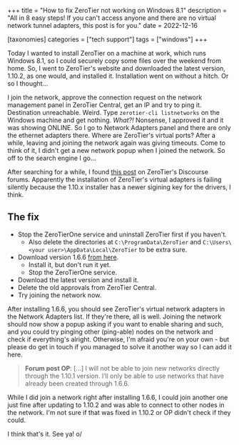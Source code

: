 +++
title = "How to fix ZeroTier not working on Windows 8.1"
description = "All in 8 easy steps! If you can't access anyone and there are no virtual network tunnel adapters, this post is for you."
date = 2022-12-16

[taxonomies]
categories = ["tech support"]
tags = ["windows"]
+++

Today I wanted to install ZeroTier on a machine at work, which runs Windows 8.1, so I could securely copy some files over the weekend from home. So, I went to ZeroTier's website and downloaded the latest version, 1.10.2, as one would, and installed it. Installation went on without a hitch. Or so I thought...

I join the network, approve the connection request on the network management panel in ZeroTier Central, get an IP and try to ping it. Destination unreachable. Weird. Type `zerotier-cli listnetworks` on the Windows machine and get nothing. *What?!* Nonsense, I approved it and it was showing ONLINE. So I go to Network Adapters panel and there are only the ethernet adapters there. Where are ZeroTier's virtual ports? After a while, leaving and joining the network again was giving timeouts. Come to think of it, I didn't get a new network popup when I joined the network. So off to the search engine I go...

After searching for a while, I found [this post](https://discuss.zerotier.com/t/msi-doesnt-install-network-adapter-drivers-how-can-i-manually-install-it/8884/4) on ZeroTier's Discourse forums. Apparently the installation of ZeroTier's virtual adapters is failing silently because the 1.10.x installer has a newer sigining key for the drivers, I think.

## The fix

- Stop the ZeroTierOne service and uninstall ZeroTier first if you haven't.
    - Also delete the directories at `C:\ProgramData\ZeroTier` and `C:\Users\<your user>\AppData\Local\ZeroTier` to be extra sure.
- Download version 1.6.6 [from here](https://download.zerotier.com/RELEASES/1.6.6/dist/).
    - Install it, but don't run it yet.
    - Stop the ZeroTierOne service.
- Download the latest version and install it.
- Delete the old approvals from ZeroTier Central.
- Try joining the network now.

After installing 1.6.6, you should see ZeroTier's virtual network adapters in the Network Adapters list. If they're there, all is well. Joining the network should now show a popup asking if you want to enable sharing and such, and you could try pinging other (ping-able) nodes on the network and check if everything's alright. Otherwise, I'm afraid you're on your own - but please do get in touch if you managed to solve it another way so I can add it here.

> **Forum post OP**: [...] I will not be able to join new networks directly through the 1.10.1 version. I’ll only be able to use networks that have already been created through 1.6.6.

While I did join a network right after installing 1.6.6, I could join another one just fine after updating to 1.10.2 and was able to connect to other nodes in the network. I'm not sure if that was fixed in 1.10.2 or OP didn't check if they could.

I think that's it. See ya! o/

